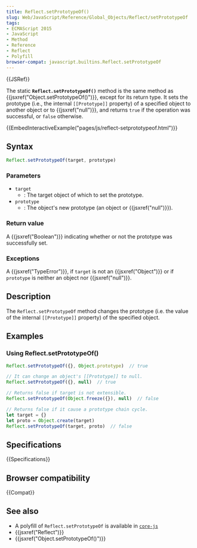 ```yaml
---
title: Reflect.setPrototypeOf()
slug: Web/JavaScript/Reference/Global_Objects/Reflect/setPrototypeOf
tags:
- ECMAScript 2015
- JavaScript
- Method
- Reference
- Reflect
- Polyfill
browser-compat: javascript.builtins.Reflect.setPrototypeOf
---
```

{{JSRef}}

The static **`Reflect.setPrototypeOf()`** method is the same method as
{{jsxref("Object.setPrototypeOf()")}}, except for its return type. It
sets the prototype (i.e., the internal `[[Prototype]]` property) of a specified
object to another object or to {{jsxref("null")}}, and returns `true` if
the operation was successful, or `false` otherwise.

{{EmbedInteractiveExample("pages/js/reflect-setprototypeof.html")}}

## Syntax

```js
Reflect.setPrototypeOf(target, prototype)
```

### Parameters

*   `target`
    *   : The target object of which to set the prototype.
*   `prototype`
    *   : The object's new prototype (an object or {{jsxref("null")}}).

### Return value

A {{jsxref("Boolean")}} indicating whether or not the prototype was
successfully set.

### Exceptions

A {{jsxref("TypeError")}}, if `target` is not an
{{jsxref("Object")}} or if `prototype` is neither an object nor
{{jsxref("null")}}.

## Description

The `Reflect.setPrototypeOf` method changes the prototype (i.e. the value of the
internal `[[Prototype]]` property) of the specified object.

## Examples

### Using Reflect.setPrototypeOf()

```js
Reflect.setPrototypeOf({}, Object.prototype)  // true

// It can change an object's [[Prototype]] to null.
Reflect.setPrototypeOf({}, null)  // true

// Returns false if target is not extensible.
Reflect.setPrototypeOf(Object.freeze({}), null)  // false

// Returns false if it cause a prototype chain cycle.
let target = {}
let proto = Object.create(target)
Reflect.setPrototypeOf(target, proto)  // false
```

## Specifications

{{Specifications}}

## Browser compatibility

{{Compat}}

## See also

*   A polyfill of `Reflect.setPrototypeOf` is available in
    [`core-js`](https://github.com/zloirock/core-js#ecmascript-reflect)
*   {{jsxref("Reflect")}}
*   {{jsxref("Object.setPrototypeOf()")}}
